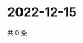 # 2022-12-15

共 0 条

<!-- BEGIN WEIBO -->
<!-- 最后更新时间 Thu Dec 15 2022 17:00:59 GMT+0800 (China Standard Time) -->

<!-- END WEIBO -->
